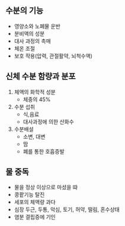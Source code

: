 ## 수분의 기능
- 영양소와 노폐물 운반
- 분비액의 성분
- 대사 과정의 촉매
- 체온 조절
- 보호 작용(압력, 관절활약, 뇌척수액)
## 신체 수분 함량과 분포
1. 체액의 화학적 성분
	- 체중의 45%
2. 수분 섭취
	- 식,음료
	- 대사과정애 의한 산화수
3. 수분배설
	- 소변, 대변
	- 땀
	- 폐를 통한 호흡증발

## 물 중독
- 물을 정상 이상으로 마셨을 땨
- 콩팥기능 탈진
- 세포의 체액량 과다
- 심장 두근, 두통, 악심, 토기, 허약, 떨림, 혼수상태
- 염분 결핍증에 기인